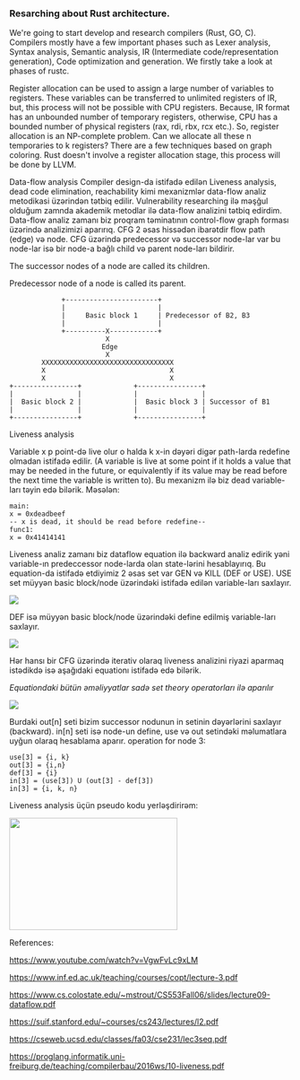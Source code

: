 ### Resarching about Rust architecture.
We're going to start develop and research compilers (Rust, GO, C). Compilers mostly have a few important phases such as Lexer analysis, Syntax analysis, Semantic analysis, IR (Intermediate code/representation generation), Code optimization and generation. We firstly take a look at phases of rustc.  


Register allocation can be used to assign a large number of variables to registers. These variables can be transferred to unlimited registers of IR, but, this process will not be possible with CPU registers. Because, IR format has an unbounded number of temporary registers, otherwise, CPU has a bounded number of physical registers (rax, rdi, rbx, rcx etc.). So, register allocation is an NP-complete problem. Can we allocate all these n temporaries to k registers? There are a few techniques based on graph coloring. Rust doesn't involve a register allocation stage, this process will be done by LLVM.


Data-flow analysis
Compiler design-da istifadə edilən Liveness analysis, dead code elimination, reachability kimi mexanizmlər data-flow analiz metodikasi üzərindən tətbiq edilir. Vulnerability researching ilə məşğul olduğum zamnda akademik metodlar ilə data-flow analizini tətbiq edirdim. Data-flow analiz zamanı biz proqram təminatının control-flow graph forması üzərində analizimizi aparırıq. CFG 2 əsas hissədən ibarətdir flow path (edge) və node. CFG üzərində predecessor və successor node-lar var bu node-lar isə bir node-a bağlı child və parent node-ları bildirir. 

The successor nodes of a node are called its children.

Predecessor node of a node is called its parent.
```
             +-----------------------+
             |                       |
             |     Basic block 1     | Predecessor of B2, B3
             |                       |
             +----------X------------+
                        X
                       Edge
                        X
        XXXXXXXXXXXXXXXXXXXXXXXXXXXXXXXXX
        X                               X
        X                               X
+----------------+             +----------------+
|                |             |                |
|  Basic block 2 |             |  Basic block 3 | Successor of B1
|                |             |                |
+----------------+             +----------------+
```

Liveness analysis

Variable x p point-də live olur o halda k x-in dəyəri digər path-larda redefine olmadan istifadə edilir. (A variable is live at some point if it holds a value that may be needed in the future, or equivalently if its value may be read before the next time the variable is written to). Bu mexanizm ilə biz dead variable-ları təyin edə bilərik. Məsələn:
```
main:
x = 0xdeadbeef
-- x is dead, it should be read before redefine-- 
func1:
x = 0x41414141
```
Liveness analiz zamanı biz dataflow equation ilə backward analiz edirik yəni variable-ın predeccessor node-larda olan state-lərini hesablayırıq. Bu equation-da istifadə etdiyimiz 2 əsas set var GEN və KILL (DEF or USE).
USE set müyyən basic block/node üzərindəki istifadə edilən variable-ları saxlayır.

<img src="https://render.githubusercontent.com/render/math?math=USE[s]">

DEF isə müyyən basic block/node üzərindəki define edilmiş variable-ları saxlayır. 

<img src="https://render.githubusercontent.com/render/math?math=DEF[s]">

Hər hansı bir CFG üzərində iterativ olaraq liveness analizini riyazi aparmaq istədikdə isə aşağıdaki equationı istifadə edə bilərik.

*Equationdaki bütün əməliyyatlar sadə set theory operatorları ilə aparılır*

<img src="https://raw.githubusercontent.com/goupaz/lowlevel/master/resources/equ.jpg">

Burdaki out[n] seti bizim successor nodunun in setinin dəyərlərini saxlayır (backward). in[n] seti isə node-un define, use və out setindəki məlumatlara uyğun olaraq hesablama aparır.
operation for node 3:

```
use[3] = {i, k}
out[3] = {i,n}
def[3] = {i}
in[3] = (use[3]) U (out[3] - def[3])
in[3] = {i, k, n}
```

Liveness analysis üçün pseudo kodu yerləşdirirəm:

<img width="300" height="200" src="https://raw.githubusercontent.com/goupaz/lowlevel/master/resources/liveness.png">




References:

https://www.youtube.com/watch?v=VgwFvLc9xLM

https://www.inf.ed.ac.uk/teaching/courses/copt/lecture-3.pdf

https://www.cs.colostate.edu/~mstrout/CS553Fall06/slides/lecture09-dataflow.pdf

https://suif.stanford.edu/~courses/cs243/lectures/l2.pdf

https://cseweb.ucsd.edu/classes/fa03/cse231/lec3seq.pdf

https://proglang.informatik.uni-freiburg.de/teaching/compilerbau/2016ws/10-liveness.pdf
